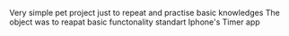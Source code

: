 Very simple pet project just to repeat and practise basic knowledges
The object was to reapat basic functonality standart Iphone's Timer app 
